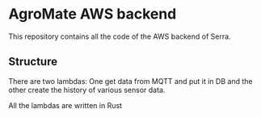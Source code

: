 # AgroMate AWS backend

This repository contains all the code of the AWS backend of Serra.

## Structure

There are two lambdas: One get data from MQTT and put it in DB and the other create the history of various sensor data.

All the lambdas are written in Rust
